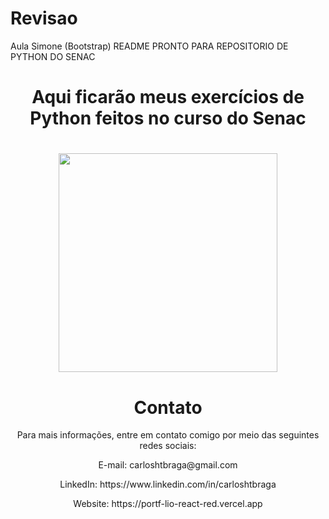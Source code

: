 # Revisao
Aula Simone (Bootstrap)
README PRONTO PARA REPOSITORIO DE PYTHON DO SENAC

<h1 align='center'>Aqui ficarão meus exercícios de Python feitos no curso do Senac</h1> 

<h1 align='center'><img src='https://cdn.freebiesupply.com/logos/large/2x/python-5-logo-png-transparent.png' width='350px height='350'>


<h1 align='center'>Contato</h1>
<p align='center'>Para mais informações, entre em contato comigo por meio das seguintes redes sociais:</p>
<p align='center'>E-mail: carloshtbraga@gmail.com</p>
<p align='center'>LinkedIn: https://www.linkedin.com/in/carloshtbraga</p>
<p align='center'>Website: https://portf-lio-react-red.vercel.app</p>
